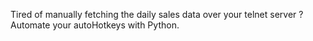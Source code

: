 Tired of manually fetching the daily sales data over your telnet server ? Automate your autoHotkeys with 
Python.
